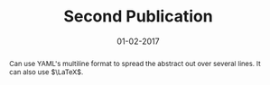 ---
title: "Second Publication"
journal: "A.N.Other Journal"
date: 01-02-2017
abstract: |
  Can use YAML's multiline format to spread the abstract out
  over several lines. It can also use $\LaTeX$.
---